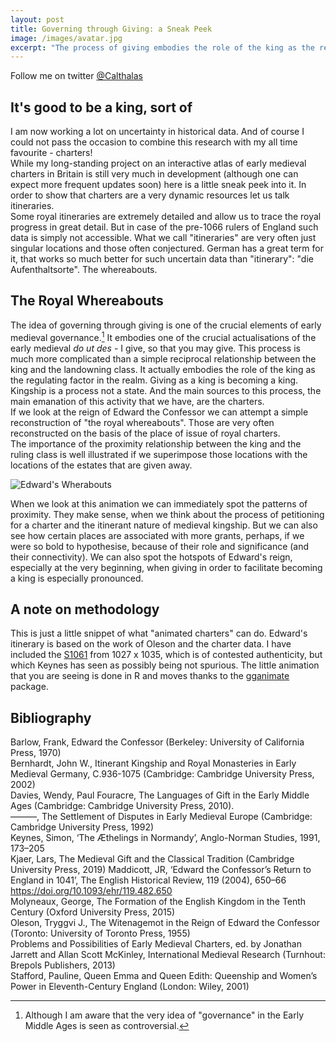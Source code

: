 ```yaml
---
layout: post
title: Governing through Giving: a Sneak Peek
image: /images/avatar.jpg
excerpt: "The process of giving embodies the role of the king as the regulating factor in the realm. Giving as a king is becoming a king. Kingship is a process not a state. And the main sources to this process, the main emanation of this activity that we have, are the charters. If we give them a little nudge and let them move they can reveal very interesting patterns."
---
```


Follow me on twitter [@Calthalas](https://twitter.com/Calthalas)

## It's good to be a king, sort of

I am now working a lot on uncertainty in historical data. And of course I could not pass the occasion to combine this research with my all time favourite - charters!  
While my long-standing project on an interactive atlas of early medieval charters in Britain is still very much in development (although one can expect more frequent updates soon) here is a little sneak peek into it. In order to show that charters are a very dynamic resources let us talk itineraries.  
Some royal itineraries are extremely detailed and allow us to trace the royal progress in great detail. But in case of the pre-1066 rulers of England such data is simply not accessible. What we call "itineraries" are very often just singular locations and those often conjectured. German has a great term for it, that works so much better for such uncertain data than "itinerary": "die Aufenthaltsorte". The whereabouts.

## The Royal Whereabouts

The idea of governing through giving is one of the crucial elements of early medieval governance.[^1] It embodies one of the crucial actualisations of the early medieval *do ut des* - I give, so that you may give. This process is much more complicated than a simple reciprocal relationship between the king and the landowning class. It actually embodies the role of the king as the regulating factor in the realm. Giving as a king is becoming a king. Kingship is a process not a state. And the main sources to this process, the main emanation of this activity that we have, are the charters.  
If we look at the reign of Edward the Confessor we can attempt a simple reconstruction of "the royal whereabouts". Those are very often reconstructed on the basis of the place of issue of royal charters.  
The importance of the proximity relationship between the king and the ruling class is well illustrated if we superimpose those locations with the locations of the estates that are given away.

![Edward's Wherabouts](/images/Edward_animate_Itinerary.gif)

When we look at this animation we can immediately spot the patterns of proximity. They make sense, when we think about the process of petitioning for a charter and the itinerant nature of medieval kingship. But we can also see how certain places are associated with more grants, perhaps, if we were so bold to hypothesise, because of their role and significance (and their connectivity). We can also spot the hotspots of Edward's reign, especially at the very beginning, when giving in order to facilitate becoming a king is especially pronounced.

## A note on methodology
This is just a little snippet of what "animated charters" can do. Edward's itinerary is based on the work of Oleson and the charter data. I have included the [S1061](https://esawyer.lib.cam.ac.uk/charter/1061.html) from 1027 x 1035, which is of contested authenticity, but which Keynes has seen as possibly being not spurious. The little animation that you are seeing is done in R and moves thanks to the [gganimate](https://github.com/thomasp85/gganimate) package.

## Bibliography

Barlow, Frank, Edward the Confessor (Berkeley: University of California Press, 1970)  
Bernhardt, John W., Itinerant Kingship and Royal Monasteries in Early Medieval Germany, C.936-1075 (Cambridge: Cambridge University Press, 2002)  
Davies, Wendy, Paul Fouracre, The Languages of Gift in the Early Middle Ages (Cambridge: Cambridge University Press, 2010).  
———, The Settlement of Disputes in Early Medieval Europe (Cambridge: Cambridge University Press, 1992)  
Keynes, Simon, ‘The Æthelings in Normandy’, Anglo-Norman Studies, 1991, 173–205  
Kjaer, Lars, The Medieval Gift and the Classical Tradition (Cambridge University Press, 2019) 
Maddicott, JR, ‘Edward the Confessor’s Return to England in 1041’, The English Historical Review, 119 (2004), 650–66 <https://doi.org/10.1093/ehr/119.482.650>  
Molyneaux, George, The Formation of the English Kingdom in the Tenth Century (Oxford University Press, 2015)  
Oleson, Tryggvi J., The Witenagemot in the Reign of Edward the Confessor (Toronto: University of Toronto Press, 1955)  
Problems and Possibilities of Early Medieval Charters, ed. by Jonathan Jarrett and Allan Scott McKinley, International Medieval Research (Turnhout: Brepols Publishers, 2013)  
Stafford, Pauline, Queen Emma and Queen Edith: Queenship and Women’s Power in Eleventh-Century England (London: Wiley, 2001) 

[^1]: Although I am aware that the very idea of "governance" in the Early Middle Ages is seen as controversial.
